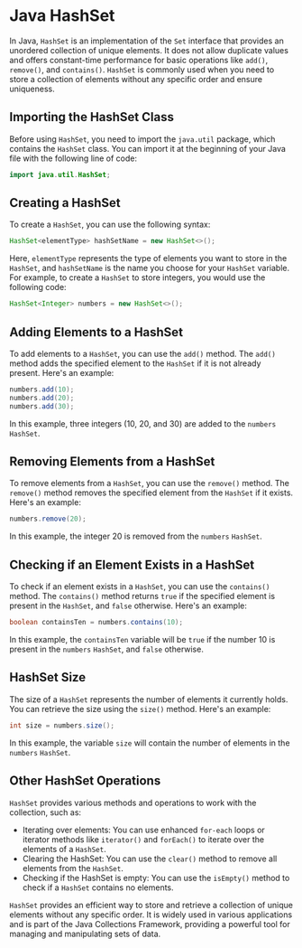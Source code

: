 # Java HashSet

In Java, `HashSet` is an implementation of the `Set` interface that provides an unordered collection of unique elements. It does not allow duplicate values and offers constant-time performance for basic operations like `add()`, `remove()`, and `contains()`. `HashSet` is commonly used when you need to store a collection of elements without any specific order and ensure uniqueness.

## Importing the HashSet Class

Before using `HashSet`, you need to import the `java.util` package, which contains the `HashSet` class. You can import it at the beginning of your Java file with the following line of code:

```java
import java.util.HashSet;
```

## Creating a HashSet

To create a `HashSet`, you can use the following syntax:

```java
HashSet<elementType> hashSetName = new HashSet<>();
```

Here, `elementType` represents the type of elements you want to store in the `HashSet`, and `hashSetName` is the name you choose for your `HashSet` variable. For example, to create a `HashSet` to store integers, you would use the following code:

```java
HashSet<Integer> numbers = new HashSet<>();
```

## Adding Elements to a HashSet

To add elements to a `HashSet`, you can use the `add()` method. The `add()` method adds the specified element to the `HashSet` if it is not already present. Here's an example:

```java
numbers.add(10);
numbers.add(20);
numbers.add(30);
```

In this example, three integers (10, 20, and 30) are added to the `numbers` `HashSet`.

## Removing Elements from a HashSet

To remove elements from a `HashSet`, you can use the `remove()` method. The `remove()` method removes the specified element from the `HashSet` if it exists. Here's an example:

```java
numbers.remove(20);
```

In this example, the integer 20 is removed from the `numbers` `HashSet`.

## Checking if an Element Exists in a HashSet

To check if an element exists in a `HashSet`, you can use the `contains()` method. The `contains()` method returns `true` if the specified element is present in the `HashSet`, and `false` otherwise. Here's an example:

```java
boolean containsTen = numbers.contains(10);
```

In this example, the `containsTen` variable will be `true` if the number 10 is present in the `numbers` `HashSet`, and `false` otherwise.

## HashSet Size

The size of a `HashSet` represents the number of elements it currently holds. You can retrieve the size using the `size()` method. Here's an example:

```java
int size = numbers.size();
```

In this example, the variable `size` will contain the number of elements in the `numbers` `HashSet`.

## Other HashSet Operations

`HashSet` provides various methods and operations to work with the collection, such as:

- Iterating over elements: You can use enhanced `for-each` loops or iterator methods like `iterator()` and `forEach()` to iterate over the elements of a `HashSet`.
- Clearing the HashSet: You can use the `clear()` method to remove all elements from the `HashSet`.
- Checking if the HashSet is empty: You can use the `isEmpty()` method to check if a `HashSet` contains no elements.

`HashSet` provides an efficient way to store and retrieve a collection of unique elements without any specific order. It is widely used in various applications and is part of the Java Collections Framework, providing a powerful tool for managing and manipulating sets of data.
